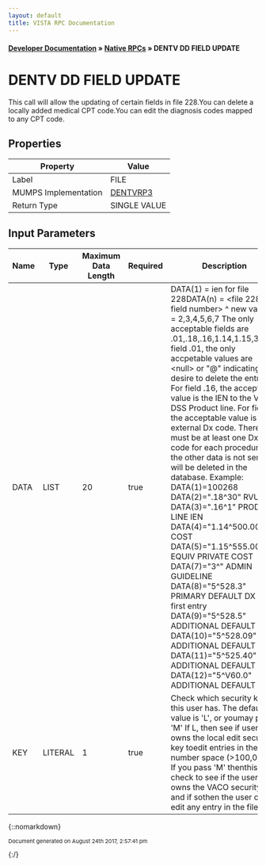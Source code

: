 ```yaml
---
layout: default
title: VISTA RPC Documentation
---
```


#### [Developer Documentation](../index) &#187; [Native RPCs](TableOfContents) &#187; DENTV DD FIELD UPDATE<br/>
# DENTV DD FIELD UPDATE

This call will allow the updating of certain fields in file 228.You can delete a locally added medical CPT code.You can edit the diagnosis codes mapped to any CPT code.

## Properties

Property | Value
--- | ---
Label | FILE
MUMPS Implementation | [DENTVRP3](http://code.osehra.org/dox/Routine_DENTVRP3_source.html)
Return Type | SINGLE VALUE


## Input Parameters

Name | Type | Maximum Data Length | Required | Description
--- | --- | --- | --- | ---
DATA | LIST | 20 | true | DATA(1) &#x3D; ien for file 228DATA(n) &#x3D; &lt;file 228 field number&gt; ^ new value          n &#x3D; 2,3,4,5,6,7 The only acceptable fields are .01,.18,.16,1.14,1.15,3,5For field .01, the only accpetable values are &lt;null&gt; or &quot;@&quot; indicating the desire to delete the entry. For field .16, the acceptable value is the IEN to the VA DSS Product line.  For field 5 the acceptable value is the external Dx code.  There must be at least one Dx code for each procedure.  If the other data is not sent, it will be deleted in the database.   Example: DATA(1)&#x3D;100268            DATA(2)&#x3D;&quot;.18^30&quot;       RVU            DATA(3)&#x3D;&quot;.16^1&quot;        PRODUCT LINE IEN            DATA(4)&#x3D;&quot;1.14^500.00&quot;  VA COST            DATA(5)&#x3D;&quot;1.15^555.00&quot;  EQUIV PRIVATE COST            DATA(7)&#x3D;&quot;3^&quot;           ADMIN GUIDELINE            DATA(8)&#x3D;&quot;5^528.3&quot;      PRIMARY DEFAULT DX  the first entry             DATA(9)&#x3D;&quot;5^528.5&quot;      ADDITIONAL DEFAULT DX              DATA(10)&#x3D;&quot;5^528.09&quot;    ADDITIONAL DEFAULT DX            DATA(11)&#x3D;&quot;5^525.40&quot;    ADDITIONAL DEFAULT DX            DATA(12)&#x3D;&quot;5^V60.0&quot;     ADDITIONAL DEFAULT DX
KEY | LITERAL | 1 | true | Check which security key this user has. The default value is &#x27;L&#x27;, or youmay pass &#x27;M&#x27;  If L, then see if user owns the local edit security key toedit entries in the local number space (&gt;100,000).  If you pass &#x27;M&#x27; thenthis will check to see if the user owns the VACO security key and if sothen the user can edit any entry in the file.



{::nomarkdown} <br/><p style="font-size: 11px">Document generated on August 24th 2017, 2:57:41 pm</p>{:/}